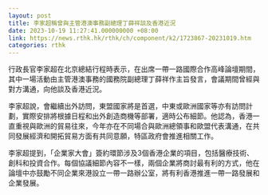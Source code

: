 ```yaml
---
layout: post
title: 李家超稱曾與主管港澳事務副總理丁薛祥談及香港近況
date: 2023-10-19 11:27:41.000000000 +08:00
link: https://news.rthk.hk/rthk/ch/component/k2/1723867-20231019.htm
categories: rthk
---
```


行政長官李家超在北京總結行程時表示，在出席一帶一路國際合作高峰論壇期間，其中一場活動由主管港澳事務的國務院副總理丁薛祥作主旨發言，會議期間曾經與對方溝通，向他談及香港近況。

李家超說，會繼續出外訪問，東盟國家將是首選，中東或歐洲國家等亦有訪問計劃，實際安排將根據日程和出外創造商機等部署，適時公布細節。他認為，香港一直重視與歐洲的貿易往來，今年亦在不同場合與歐洲總領事和歐盟代表溝通，在共同發展經濟和開拓貿易方面有共同意願，特區政府會推進相關工作。

李家超提到，「企業家大會」簽約環節涉及3個香港企業的項目，包括醫療技術、創科和投資合作。每個協議細節內容不一樣，兩個企業將商討最有利的方式，他在論壇中亦鼓勵不同企業來港設立一帶一路辦公室，將有利香港推進一帶一路發展和企業發展。
